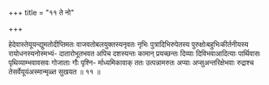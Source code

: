 +++
title = "११ ते नो"

+++

हेदेवास्तेयूयन्द्युमतोदीप्तिमतः वाजवतोबलयुक्तस्यनृवतः नृभिः पुत्रादिभिरुपेतस्य पुरुक्षोःबहुभिःकीर्तनीयस्य रायोधनस्यनोस्मभ्यं- दातारोभूतभवत अपिच दशस्यन्तः कामान् प्रयच्छन्तः दिव्याः दिविभवाआदित्याः पार्थिवासः पृथिव्याम्भवावसवः गोजाताः गौः पृश्नि- र्माध्यमिकावाक् ततः उत्पन्नामरुतः अप्याः अप्सुअन्तरिक्षेभवाः रुद्राश्च तेसर्वेयूयंअस्मान्मृळ्त सुखयत ॥ ११ ॥